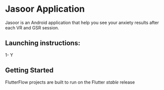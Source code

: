 # Jasoor Application 
Jasoor is an Android application that help you see your anxiety results after each VR and GSR session.

## Launching instructions:
1- Y





## Getting Started
FlutterFlow projects are built to run on the Flutter _stable_ release
